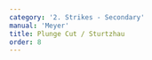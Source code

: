 ```yaml
---
category: '2. Strikes - Secondary'
manual: 'Meyer'
title: Plunge Cut / Sturtzhau
order: 8
---
```


<link rel="import" href="/bower_components/polymer/polymer.html">
<link rel="import" href="shared-styles.html">

<dom-module id="{{ page.url | split:'/' | last | remove: '.html' }}-element">
  <template>
    <style include="shared-styles">
      :host {
        display: block;

        padding: 10px;
      }
    </style>

    <div class="card">
      <h1>{{ page.title }}</h1>
      <blockquote><p>Although this cut is a High Cut, and so considered because there is not much difference between the two, yet this is called the Plunge Cut because in cutting through, it always plunges over above, so that the point comes against the opponent’s face in the Ox; and it is most used in the Approach or Onset.</p></blockquote>

    </div>
  </template>

  <script>
    Polymer({
      is: '{{ page.url | split:'/' | last | remove: '.html' }}-element',
    });
  </script>
</dom-module>